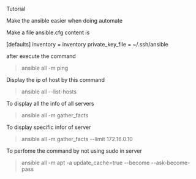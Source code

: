 Tutorial

Make the ansible easier when doing automate

Make a file ansible.cfg content is

[defaults]
inventory = inventory
private_key_file = ~/.ssh/ansible 


after execute the command
> ansible all -m ping


Display the ip of host by this command
> ansible all --list-hosts


To display all the info of all servers
>ansible all -m gather_facts

To display specific infor of server
> ansible all -m gather_facts --limit 172.16.0.10



To perfome the command by not using sudo in server
> ansible all -m apt -a update_cache=true --become --ask-become-pass

